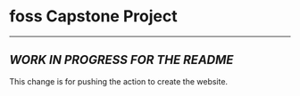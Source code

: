 # foss Capstone Project

---

_WORK IN PROGRESS FOR THE README_
---


This change is for pushing the action to create the website.
